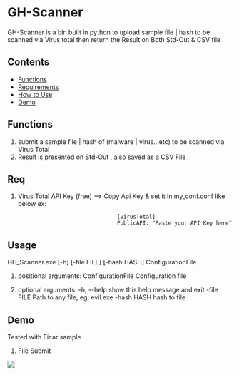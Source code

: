 # GH-Scanner
GH-Scanner is a bin built in python to upload sample file | hash to be scanned via Virus total then return the Result on Both Std-Out &amp; CSV file

## Contents  
* [Functions](#Functions) 
* [Requirements](#Req)  
* [How to Use](#Usage)  
* [Demo](#Demo)  
  
## Functions  
1) submit a sample file | hash of  (malware | virus...etc) to be scanned via Virus Total   
2) Result is presented on Std-Out , also saved as a CSV File
  
## Req  
1) Virus Total API Key (free)  ==> Copy Api Key & set it in my_conf.conf like below ex:

                                      [VirusTotal]
                                      PublicAPI: "Paste your API Key here"
  
## Usage  
GH_Scanner.exe [-h] [-file FILE] [-hash HASH] ConfigurationFile

1) positional arguments:
  ConfigurationFile  Configuration file
  
2) optional arguments:
  -h, --help         show this help message and exit
  -file FILE         Path to any file, eg: evil.exe
  -hash HASH         hash to file

## Demo 
Tested with Eicar sample
1) File Submit 


![](https://media.giphy.com/media/p5oGiaN01znIdmGUeV/giphy.gif)

